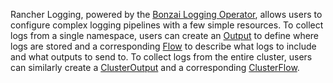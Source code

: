 Rancher Logging, powered by the [Bonzai Logging Operator](https://banzaicloud.com/docs/one-eye/logging-operator/), allows users to configure complex logging pipelines with a few simple resources.
To collect logs from a single namespace, users can create an [Output](https://banzaicloud.com/docs/one-eye/logging-operator/crds/v1beta1/output_types/) to define where logs are stored and a corresponding [Flow](https://banzaicloud.com/docs/one-eye/logging-operator/crds/v1beta1/flow_types/) to describe what logs to include and what outputs to send to.
To collect logs from the entire cluster, users can similarly create a [ClusterOutput](https://banzaicloud.com/docs/one-eye/logging-operator/crds/v1beta1/clusteroutput_types/) and a corresponding [ClusterFlow](https://banzaicloud.com/docs/one-eye/logging-operator/crds/v1beta1/clusterflow_types/). 
